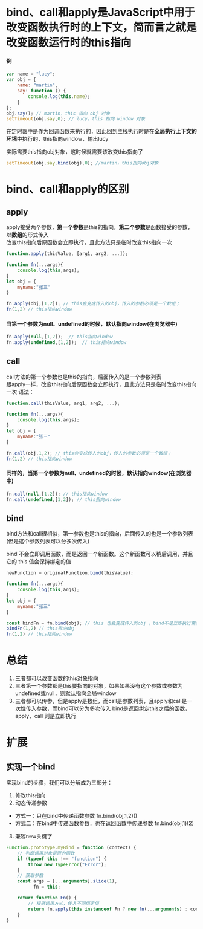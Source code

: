 # bind、call和apply是JavaScript中用于改变函数执行时的上下文，简而言之就是改变函数运行时的this指向

#### 例
```javascript
var name = "lucy";
var obj = {
    name: "martin",
    say: function () {
        console.log(this.name);
    }
};
obj.say(); // martin，this 指向 obj 对象
setTimeout(obj.say,0); // lucy，this 指向 window 对象
```
在定时器中是作为回调函数来执行的，因此回到主栈执行时是在**全局执行上下文的环境**中执行的，this指向window，输出lucy  

实际需要this指向obj对象，这时候就需要该改变this指向了
```javascript
setTimeout(obj.say.bind(obj),0); //martin，this指向obj对象
```

# bind、call和apply的区别
## apply
apply接受两个参数，**第一个参数**是this的指向，**第二个参数**是函数接受的参数，以**数组**的形式传入  
改变this指向后原函数会立即执行，且此方法只是临时改变this指向一次
```js
function.apply(thisValue, [arg1, arg2, ...]);
```
```javascript
function fn(...args){
    console.log(this,args);
}
let obj = {
    myname:"张三"
}

fn.apply(obj,[1,2]); // this会变成传入的obj，传入的参数必须是一个数组；
fn(1,2) // this指向window
```
#### 当第一个参数为null、undefined的时候，默认指向window(在浏览器中)
```js
fn.apply(null,[1,2]);  // this指向window
fn.apply(undefined,[1,2]);  // this指向window
```

## call
call方法的第一个参数也是this的指向，后面传入的是一个参数列表  
跟apply一样，改变this指向后原函数会立即执行，且此方法只是临时改变this指向一次
语法：
```js
function.call(thisValue, arg1, arg2, ...);
```
```javascript
function fn(...args){
    console.log(this,args);
}
let obj = {
    myname:"张三"
}

fn.call(obj,1,2); // this会变成传入的obj，传入的参数必须是一个数组；
fn(1,2) // this指向window
```
#### 同样的，当第一个参数为null、undefined的时候，默认指向window(在浏览器中)
```js
fn.call(null,[1,2]); // this指向window
fn.call(undefined,[1,2]); // this指向window
```

## bind
bind方法和call很相似，第一参数也是this的指向，后面传入的也是一个参数列表(但是这个参数列表可以分多次传入)

bind 不会立即调用函数，而是返回一个新函数。这个新函数可以稍后调用，并且它的 this 值会保持绑定的值     
```js 
newFunction = originalFunction.bind(thisValue); 
```

```javascript
function fn(...args){
    console.log(this,args);
}
let obj = {
    myname:"张三"
}

const bindFn = fn.bind(obj); // this 也会变成传入的obj ，bind不是立即执行需要执行一次
bindFn(1,2) // this指向obj
fn(1,2) // this指向window
```

# 总结
1. 三者都可以改变函数的this对象指向
2. 三者第一个参数都是this要指向的对象，如果如果没有这个参数或参数为undefined或null，则默认指向全局window
3. 三者都可以传参，但是apply是数组，而call是参数列表，且apply和call是一次性传入参数，而bind可以分为多次传入
bind是返回绑定this之后的函数，apply、call 则是立即执行



# 扩展
## 实现一个bind
实现bind的步骤，我们可以分解成为三部分：

1. 修改this指向
2. 动态传递参数
 - 方式一：只在bind中传递函数参数 fn.bind(obj,1,2)()
 - 方式二：在bind中传递函数参数，也在返回函数中传递参数 fn.bind(obj,1)(2)
3. 兼容new关键字

```javascript
Function.prototype.myBind = function (context) {
    // 判断调用对象是否为函数
    if (typeof this !== "function") {
        throw new TypeError("Error");
    }
    // 获取参数
    const args = [...arguments].slice(1),
          fn = this;

    return function Fn() {
        // 根据调用方式，传入不同绑定值
        return fn.apply(this instanceof Fn ? new fn(...arguments) : context, args.concat(...arguments)); 
    }
}
```